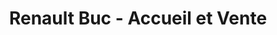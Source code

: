 ---
title: "Renault Buc - Accueil et Vente"
url: /buc/renault-buc-accueil-et-vente/
shop: voiture
---